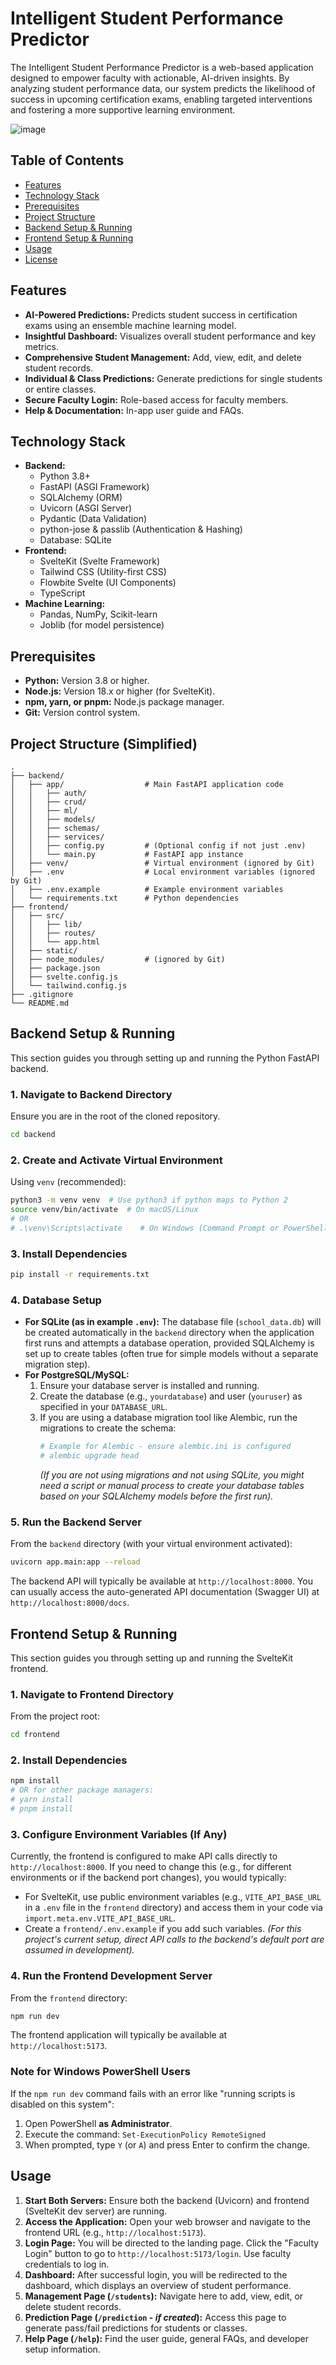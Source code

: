 # Intelligent Student Performance Predictor

The Intelligent Student Performance Predictor is a web-based application designed to empower faculty with actionable, AI-driven insights. By analyzing student performance data, our system predicts the likelihood of success in upcoming certification exams, enabling targeted interventions and fostering a more supportive learning environment.

![image](https://github.com/user-attachments/assets/079ecfe1-1968-4ca2-a432-7abfd8288e91)

## Table of Contents

- [Features](#features)
- [Technology Stack](#technology-stack)
- [Prerequisites](#prerequisites)
- [Project Structure](#project-structure)
- [Backend Setup & Running](#backend-setup--running)
- [Frontend Setup & Running](#frontend-setup--running)
- [Usage](#usage)
- [License](#license)

## Features

-   **AI-Powered Predictions:** Predicts student success in certification exams using an ensemble machine learning model.
-   **Insightful Dashboard:** Visualizes overall student performance and key metrics.
-   **Comprehensive Student Management:** Add, view, edit, and delete student records.
-   **Individual & Class Predictions:** Generate predictions for single students or entire classes.
-   **Secure Faculty Login:** Role-based access for faculty members.
-   **Help & Documentation:** In-app user guide and FAQs.

## Technology Stack

-   **Backend:**
    -   Python 3.8+
    -   FastAPI (ASGI Framework)
    -   SQLAlchemy (ORM)
    -   Uvicorn (ASGI Server)
    -   Pydantic (Data Validation)
    -   python-jose & passlib (Authentication & Hashing)
    -   Database: SQLite
-   **Frontend:**
    -   SvelteKit (Svelte Framework)
    -   Tailwind CSS (Utility-first CSS)
    -   Flowbite Svelte (UI Components)
    -   TypeScript
-   **Machine Learning:**
    -   Pandas, NumPy, Scikit-learn
    -   Joblib (for model persistence)

## Prerequisites

-   **Python:** Version 3.8 or higher.
-   **Node.js:** Version 18.x or higher (for SvelteKit).
-   **npm, yarn, or pnpm:** Node.js package manager.
-   **Git:** Version control system.

## Project Structure (Simplified)

```
.
├── backend/
│   ├── app/                  # Main FastAPI application code
│   │   ├── auth/
│   │   ├── crud/
│   │   ├── ml/
│   │   ├── models/
│   │   ├── schemas/
│   │   ├── services/
│   │   ├── config.py         # (Optional config if not just .env)
│   │   └── main.py           # FastAPI app instance
│   ├── venv/                 # Virtual environment (ignored by Git)
│   ├── .env                  # Local environment variables (ignored by Git)
│   ├── .env.example          # Example environment variables
│   └── requirements.txt      # Python dependencies
├── frontend/
│   ├── src/
│   │   ├── lib/
│   │   ├── routes/
│   │   └── app.html
│   ├── static/
│   ├── node_modules/         # (ignored by Git)
│   ├── package.json
│   ├── svelte.config.js
│   └── tailwind.config.js
├── .gitignore
└── README.md
```

## Backend Setup & Running

This section guides you through setting up and running the Python FastAPI backend.

### 1. Navigate to Backend Directory
Ensure you are in the root of the cloned repository.
```bash
cd backend
```

### 2. Create and Activate Virtual Environment
Using `venv` (recommended):
```bash
python3 -m venv venv  # Use python3 if python maps to Python 2
source venv/bin/activate  # On macOS/Linux
# OR
# .\venv\Scripts\activate    # On Windows (Command Prompt or PowerShell)
```

### 3. Install Dependencies
```bash
pip install -r requirements.txt
```

### 4. Database Setup
-   **For SQLite (as in example `.env`):** The database file (`school_data.db`) will be created automatically in the `backend` directory when the application first runs and attempts a database operation, provided SQLAlchemy is set up to create tables (often true for simple models without a separate migration step).
-   **For PostgreSQL/MySQL:**
    1.  Ensure your database server is installed and running.
    2.  Create the database (e.g., `yourdatabase`) and user (`youruser`) as specified in your `DATABASE_URL`.
    3.  If you are using a database migration tool like Alembic, run the migrations to create the schema:
        ```bash
        # Example for Alembic - ensure alembic.ini is configured
        # alembic upgrade head
        ```
        *(If you are not using migrations and not using SQLite, you might need a script or manual process to create your database tables based on your SQLAlchemy models before the first run).*

### 5. Run the Backend Server
From the `backend` directory (with your virtual environment activated):
```bash
uvicorn app.main:app --reload
```
The backend API will typically be available at `http://localhost:8000`.
You can usually access the auto-generated API documentation (Swagger UI) at `http://localhost:8000/docs`.

## Frontend Setup & Running

This section guides you through setting up and running the SvelteKit frontend.

### 1. Navigate to Frontend Directory
From the project root:
```bash
cd frontend
```

### 2. Install Dependencies
```bash
npm install
# OR for other package managers:
# yarn install
# pnpm install
```

### 3. Configure Environment Variables (If Any)
Currently, the frontend is configured to make API calls directly to `http://localhost:8000`. If you need to change this (e.g., for different environments or if the backend port changes), you would typically:
- For SvelteKit, use public environment variables (e.g., `VITE_API_BASE_URL` in a `.env` file in the `frontend` directory) and access them in your code via `import.meta.env.VITE_API_BASE_URL`.
- Create a `frontend/.env.example` if you add such variables.
*(For this project's current setup, direct API calls to the backend's default port are assumed in development).*

### 4. Run the Frontend Development Server
From the `frontend` directory:
```bash
npm run dev
```
The frontend application will typically be available at `http://localhost:5173`.

### Note for Windows PowerShell Users
If the `npm run dev` command fails with an error like "running scripts is disabled on this system":
1.  Open PowerShell **as Administrator**.
2.  Execute the command: `Set-ExecutionPolicy RemoteSigned`
3.  When prompted, type `Y` (or `A`) and press Enter to confirm the change.

## Usage

1.  **Start Both Servers:** Ensure both the backend (Uvicorn) and frontend (SvelteKit dev server) are running.
2.  **Access the Application:** Open your web browser and navigate to the frontend URL (e.g., `http://localhost:5173`).
3.  **Login Page:** You will be directed to the landing page. Click the "Faculty Login" button to go to `http://localhost:5173/login`. Use faculty credentials to log in.
4.  **Dashboard:** After successful login, you will be redirected to the dashboard, which displays an overview of student performance.
5.  **Management Page (`/students`):** Navigate here to add, view, edit, or delete student records.
6.  **Prediction Page (`/prediction` - *if created*):** Access this page to generate pass/fail predictions for students or classes.
7.  **Help Page (`/help`):** Find the user guide, general FAQs, and developer setup information.
